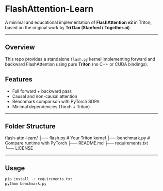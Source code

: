 # FlashAttention-Learn 

A minimal and educational implementation of **FlashAttention v2** in Triton,  
based on the original work by **Tri Dao (Stanford / Together.ai)**.

---

## Overview
This repo provides a standalone `flash.py` kernel implementing forward and backward
FlashAttention using pure **Triton** (no C++ or CUDA bindings).

## Features
- Full forward + backward pass
- Causal and non-causal attention
- Benchmark comparison with PyTorch SDPA
- Minimal dependencies (Torch + Triton)

---

## Folder Structure
flash-attn-learn/
├── flash.py # Your Triton kernel 
├── benchmark.py # Compare runtime with PyTorch
├── README.md
├── requirements.txt
└── LICENSE

---

## Usage
```bash
pip install -r requirements.txt
python benchmark.py